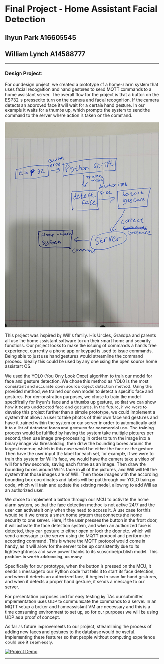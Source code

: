 # Final Project - Home Assistant Facial Detection
## Ihyun Park A16605545
## William Lynch A14588777

---

### Design Project:

For our design project, we created a prototype of a home-alarm system that uses facial recognition and hand gestures to send MQTT commands to a home assistant server.  The overall flow for the project is that a button on the ESP32 is pressed to turn on the camera and facial recognition.  If the camera detects an approved face it will wait for a certain hand gesture.  In our example it waits for a thumbs up, which prompts the system to send the command to the server where action is taken on the command. 

![Image Caption](images/diagram.jpg)

This project was inspired by Will's family.  His Uncles, Grandpa and parents all use the home assistant software to run their smart home and security functions.  Our project looks to make the issuing of commands a hands free experience, currently a phone app or keypad is used to issue commands.  Being able to just use hand gestures would streamline the command process. Ideally this could be used by any one using the open source home assistant OS. 

We used the YOLO (You Only Look Once) algorithm to train our model for face and gesture detection. We chose this method as YOLO is the most consistent and accurate open source object detection method. Using the provided method, we trained our own model to detect a specific face and gestures. For demonstration purposes, we chose to train the model specifically for Ihyun's face and a thumbs up gesture, so that we can show how it treats undetected face and gestures. In the future, if we were to develop this project further than a simple prototype, we could implement a system that allows a user to take photos of their own face and gestures and have it trained within the system or our server in order to automatically add it to a list of detected faces and gestures for commercial use. The training process would be fulfilled by having the system take multiple pictures per second, then use image pre-processing in order to turn the image into a binary image via thresholding, then draw the bounding boxes around the largest contour, which in this case would be either the face or the gesture. Then have the user input the label for each set, for example, if we were to train this system for Will's face, we would have the camera take a video of will for a few seconds, saving each frame as an image. Then draw the bounding boxes around Will's face in all of the pictures, and Will will tell the system that those images are of Will. Then those images with the according bounding box coordinates and labels will be put through our YOLO train.py code, which will train and update the existing model, allowing to add Will as an authorized user.

We chose to implement a button through our MCU to activate the home alarm system, so that the face detection method is not active 24/7 and the user can activate it only when they need to access it. A use case for this would be if we create a smart home system that connects the home security to one server. Here, if the user presses the button in the front door, it will activate the face detection system, and when an authorized face is detected, they can gesture to either open or lock the door etc. which will send a message to the server using the MQTT protocol and perform the according command. This is where the MQTT protocol would come in handy, as it will allow for the server to be up consistently due to its lightweightness and save power thanks to its subscribe/publish model. This problem is worth addressing, as many

Specifically for our prototype, when the button is pressed on the MCU, it sends a message to our Python code that tells it to start its face detection, and when it detects an authorized face, it begins to scan for hand gestures, and when it detects a proper hand gesture, it sends a message to our server.

For presentation purposes and for easy testing by TAs our submitted implementation uses UDP to communicate the commands to a server.  In an MQTT setup a broker and homeassistant VM are necessary and this is a time consuming environment to set up, so for our purposes we will be using UDP as a proof of concept.  

As far as future improvements to our project, streamlining the process of adding new faces and gestures to the database would be useful.  Implementing these features so that people without computing experience could use it seamlessly.  

[![Project Demo](https://youtu.be/sDTXQB-r7To/0.jpg)](https://youtu.be/sDTXQB-r7To "Project Demo")

---